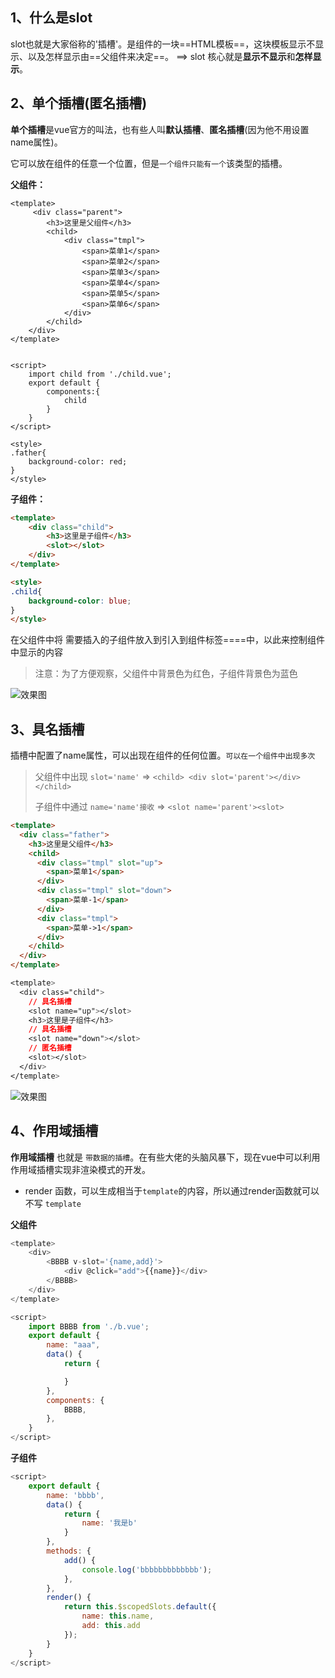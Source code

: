 

## 1、什么是slot

slot也就是大家俗称的'插槽'。是组件的一块==HTML模板==，这块模板显示不显示、以及怎样显示由==父组件来决定==。 ==> slot 核心就是**显示不显示**和**怎样显示**。

## 2、单个插槽(匿名插槽)

**单个插槽**是vue官方的叫法，也有些人叫**默认插槽**、**匿名插槽**(因为他不用设置name属性)。

它可以放在组件的任意一个位置，但是`一个组件只能有一个`该类型的插槽。



**父组件：**

```javas
<template>
     <div class="parent">
        <h3>这里是父组件</h3>
        <child>
            <div class="tmpl">
                <span>菜单1</span>
                <span>菜单2</span>
                <span>菜单3</span>
                <span>菜单4</span>
                <span>菜单5</span>
                <span>菜单6</span>
            </div>
        </child>
    </div>
</template>


<script>
    import child from './child.vue';
    export default {
        components:{
            child
        }
    }
</script>

<style>
.father{
    background-color: red;
}
</style>
```



**子组件：**

```html
<template>
    <div class="child">
        <h3>这里是子组件</h3>
        <slot></slot>
    </div>
</template>

<style>
.child{
    background-color: blue;
}
</style>

```

在父组件中将 需要插入的子组件放入到引入到组件标签==<child>==中，以此来控制组件中显示的内容



> 注意：为了方便观察，父组件中背景色为红色，子组件背景色为蓝色

![效果图](https://hkw-img.oss-cn-hongkong.aliyuncs.com/vue/slot1.png)



## 3、具名插槽

插槽中配置了name属性，可以出现在组件的任何位置。`可以在一个组件中出现多次`

> 父组件中出现  `slot='name'` => `<child> <div slot='parent'></div>  </child>`
>
> 子组件中通过 `name='name'接收` => `<slot name='parent'><slot>`

```html
<template>
  <div class="father">
    <h3>这里是父组件</h3>
    <child>
      <div class="tmpl" slot="up">
        <span>菜单1</span>
      </div>
      <div class="tmpl" slot="down">
        <span>菜单-1</span>
      </div>
      <div class="tmpl">
        <span>菜单->1</span>
      </div>
    </child>
  </div>
</template>
```

```css
<template>
  <div class="child">
    // 具名插槽
    <slot name="up"></slot>
    <h3>这里是子组件</h3>
    // 具名插槽
    <slot name="down"></slot>
    // 匿名插槽
    <slot></slot>
  </div>
</template>
```

![效果图](https://hkw-img.oss-cn-hongkong.aliyuncs.com/vue/solot2.png)





## 4、作用域插槽

**作用域插槽** 也就是 `带数据的插槽`。在有些大佬的头脑风暴下，现在vue中可以利用作用域插槽实现非渲染模式的开发。

+ render 函数，可以生成相当于`template`的内容，所以通过render函数就可以不写 `template`

**父组件**

```js
<template>
    <div>
        <BBBB v-slot='{name,add}'>
            <div @click="add">{{name}}</div>
        </BBBB>
    </div>
</template>

<script>
    import BBBB from './b.vue';
    export default {
        name: "aaa",
        data() {
            return {

            }
        },
        components: {
            BBBB,
        },
    }
</script>
```

**子组件**

```js
<script>
    export default {
        name: 'bbbb',
        data() {
            return {
                name: '我是b'
            }
        },
        methods: {
            add() {
                console.log('bbbbbbbbbbbbb');
            },
        },
        render() {
            return this.$scopedSlots.default({
                name: this.name,
                add: this.add
            });
        }
    }
</script>
```